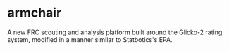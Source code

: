 # armchair
A new FRC scouting and analysis platform built around the Glicko-2 rating system, modified in a manner similar to Statbotics's EPA.
